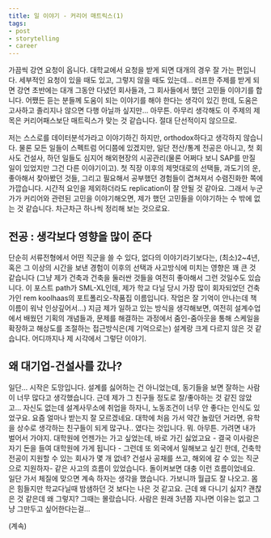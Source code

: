 ```yaml
---
title: 일 이야기 - 커리어 매트릭스(1)
tags:
- post
- storytelling
- career
---
```


가끔씩 강연 요청이 옵니다.  대학교에서 요청을 받게 되면 대개의 경우 잘 가는 편입니다. 세부적인 요청이 있을 때도 있고, 그렇지 않을 때도 있는데... 러프한 주제를 받게 되면 강연 초반에는 대개 그동안 다녔던 회사들과, 그 회사들에서 했던 고민들 이야기를 합니다. 어쨌든 듣는 분들께 도움이 되는 이야기를 해야 한다는 생각이 있긴 한데, 도움은 고사하고 졸리지나 않으면 다행 아닐까 싶지만... 아무튼. 아무리 생각해도 이 주제의 제목은 커리어패스보단 매트릭스가 맞는 것 같습니다. 절대 단선적이지 않으므로.
 
 저는 스스로를 데이터분석가라고 이야기하긴 하지만, orthodox하다고 생각하지 않습니다. 물론 모든 일들이 스펙트럼 어디쯤에 있겠지만, 일단 전산/통계 전공은 아니고, 첫 회사도 건설사, 하던 일들도 심지어 해외현장의 시공관리(물론 어쩌다 보니 SAP를 만질 일이 있었지만 그건 다른 이야기이고). 첫 직장 이후의 제멋대로의 선택들, 과도기의 운, 좋아해서 찾아봤던 것들, 그리고 필요해서 공부했던 경험들이 겹쳐져서 수렴진화한 쪽에 가깝습니다. 시간적 요인을 제외하더라도 replication이 잘 안될 것 같아요. 그래서 누군가가 커리어와 관련된 고민을 이야기해오면, 제가 했던 고민들을 이야기하는 수 밖에 없는 것 같습니다. 차근차근 하나씩 정리해 보는 것으로요.
## 전공 : 생각보다 영향을 많이 준다

 단순히 서류전형에서 어떤 직군을 쓸 수 있다, 없다의 이야기라기보다는, (최소)2~4년,  혹은 그 이상의 시간을 보낸 경험이 이후의 선택과 사고방식에 미치는 영향은 꽤 큰 것 같습니다 (그냥 제가 건축과 건축을 둘러싼 것들을 여전히 좋아해서 그런 것일수도 있습니다. 이 포스트 path가 SML-XL인데, 제가 학교 다닐 당시 가장 많이 회자되었던 건축가인 rem koolhaas의 포트폴리오-작품집 이름입니다. 작업은 잘 기억이 안나는데 책 이름이 워낙 인상깊어서...) 지금 제가 일하고 있는 방식을 생각해보면, 여전히 설계수업에서 배웠던 기획의 개념들과, 문제를 해결하는 과정에서 줌인-줌아웃을 통해 스케일을 확장하고 해상도를 조절하는 접근방식은(제 기억으로는) 설계랑 크게 다르지 않은 것 같습니다. 어디까지나 제 시각에서 그렇단 이야기.
 
## 왜 대기업-건설사를 갔나?

 일단… 시작은 도망입니다. 설계를 싫어하는 건 아니었는데, 동기들을 보면 잘하는 사람이 너무 많다고 생각했습니다. 근데 제가 그 친구들 정도로 잘/좋아하는 것 같진 않았고... 자신도 없는데 설계사무소에 취업을 하자니, 노동조건이 너무 안 좋다는 인식도 있었구요. 요즘 얼마나 받는지 잘 모르겠네요. 대학에 처음 가서 약간 놀랐던 거라면, 유학을 상수로 생각하는 친구들이 되게 많구나.. 였다는 것입니다. 뭐. 아무튼. 가려면 내가 벌어서 가야지. 대학원에 언젠가는 가고 싶었는데, 바로 가긴 싫었고요 - 결국 이사람은 자기 돈을 들여 대학원에 가게 됩니다 - 그런데 또 외국에서 일해보고 싶긴 한데, 건축학 전공이 지원할 수 있는 회사가 몇 개 없네? 건설사 공채를 쓰고, 해외에 갈 수 있는 직군으로 지원하자- 같은 사고의 흐름이 있었습니다. 돌이켜보면 대충 이런 흐름이었네요. 일단 가서 체질에 맞으면 계속 하자는 생각을 했습니다. 가보니까 월급도 잘 나오고. 몸은 힘들지만 학교다닐때 밤샘하던 것 보다는 나은 것 같고요. 근데 왜 다니기 싫지? 괜찮은 것 같은데 왜 그렇지? 그때는 몰랐습니다. 사람은 원래 3년쯤 지나면 이유는 없고 그냥 그만두고 싶어한다는걸...

 
(계속)
